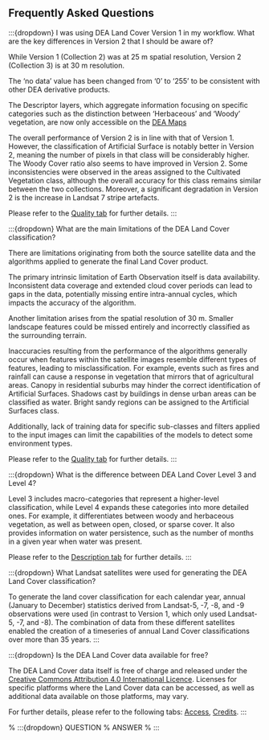 ## Frequently Asked Questions

:::{dropdown} I was using DEA Land Cover Version 1 in my workflow. What are the key differences in Version 2 that I should be aware of?

While Version 1 (Collection 2) was at 25 m spatial resolution, Version 2 (Collection 3) is at 30 m resolution.

The ‘no data’ value has been changed from ‘0’ to ‘255’ to be consistent with other DEA derivative products.

The Descriptor layers, which aggregate information focusing on specific categories such as the distinction between ‘Herbaceous’ and ‘Woody’ vegetation, are now only accessible on the [DEA Maps](https://maps.dea.ga.gov.au)

The overall performance of Version 2 is in line with that of Version 1. However, the classification of Artificial Surface is notably better in Version 2, meaning the number of pixels in that class will be considerably higher. The Woody Cover ratio also seems to have improved in Version 2. Some inconsistencies were observed in the areas assigned to the Cultivated Vegetation class, although the overall accuracy for this class remains similar between the two collections. Moreover, a significant degradation in Version 2 is the increase in Landsat 7 stripe artefacts.

Please refer to the [Quality tab](./?tab=quality) for further details.
:::

:::{dropdown} What are the main limitations of the DEA Land Cover classification?

There are limitations originating from both the source satellite data and the algorithms applied to generate the final Land Cover product.

The primary intrinsic limitation of Earth Observation itself is data availability. Inconsistent data coverage and extended cloud cover periods can lead to gaps in the data, potentially missing entire intra-annual cycles, which impacts the accuracy of the algorithm.

Another limitation arises from the spatial resolution of 30 m. Smaller landscape features could be missed entirely and incorrectly classified as the surrounding terrain.

Inaccuracies resulting from the performance of the algorithms generally occur when features within the satellite images resemble different types of features, leading to misclassification. For example, events such as fires and rainfall can cause a response in vegetation that mirrors that of agricultural areas. Canopy in residential suburbs may hinder the correct identification of Artificial Surfaces. Shadows cast by buildings in dense urban areas can be classified as water. Bright sandy regions can be assigned to the Artificial Surfaces class.

Additionally, lack of training data for specific sub-classes and filters applied to the input images can limit the capabilities of the models to detect some environment types.

Please refer to the [Quality tab](./?tab=quality) for further details.
:::

:::{dropdown} What is the difference between DEA Land Cover Level 3 and Level 4?

Level 3 includes macro-categories that represent a higher-level classification, while Level 4 expands these categories into more detailed ones. For example, it differentiates between woody and herbaceous vegetation, as well as between open, closed, or sparse cover. It also provides information on water persistence, such as the number of months in a given year when water was present.

Please refer to the [Description tab](./?tab=description) for further details.
:::

:::{dropdown} What Landsat satellites were used for generating the DEA Land Cover classification?

To generate the land cover classification for each calendar year, annual (January to December) statistics derived from Landsat-5, -7, -8, and -9 observations were used (in contrast to Version 1, which only used Landsat-5, -7, and -8). The combination of data from these different satellites enabled the creation of a timeseries of annual Land Cover classifications over more than 35 years. 
:::

:::{dropdown} Is the DEA Land Cover data available for free?

The DEA Land Cover data itself is free of charge and released under the [Creative Commons Attribution 4.0 International Licence](https://creativecommons.org/licenses/by/4.0/).
Licenses for specific platforms where the Land Cover data can be accessed, as well as additional data available on those platforms, may vary.

For further details, please refer to the following tabs: [Access](./?tab=access), [Credits](./?tab=credits).
:::

% :::{dropdown} QUESTION
% ANSWER
% :::
